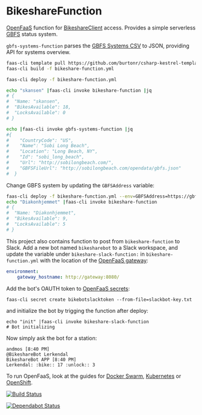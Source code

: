 BikeshareFunction
===

[OpenFaaS](https://www.openfaas.com/) function for [BikeshareClient](https://github.com/andmos/BikeshareClient) access.
Provides a simple serverless [GBFS](https://github.com/NABSA/gbfs) status system.

`gbfs-systems-function` parses the [GBFS Systems CSV](https://raw.githubusercontent.com/NABSA/gbfs/master/systems.csv) to JSON, providing API for systems overview.

```bash
faas-cli template pull https://github.com/burtonr/csharp-kestrel-template
faas-cli build -f bikeshare-function.yml

faas-cli deploy -f bikeshare-function.yml

echo "skansen" |faas-cli invoke bikeshare-function |jq
# {
#  "Name: "skansen",
#  "BikesAvailable": 18,
#  "LocksAvailable": 0
# }

echo |faas-cli invoke gbfs-systems-function |jq
#{
#    "CountryCode": "US",
#    "Name": "Sobi Long Beach",
#    "Location": "Long Beach, NY",
#    "Id": "sobi_long_beach",
#    "Url": "http://sobilongbeach.com/",
#    "GBFSFileUrl": "http://sobilongbeach.com/opendata/gbfs.json"
#  }
```

Change GBFS system by updating the `GBFSAddress` variable:

```bash
faas-cli deploy -f bikeshare-function.yml --env=GBFSAddress=https://gbfs.urbansharing.com/oslobysykkel.no/gbfs.json update=true
echo "Diakonhjemmet" |faas-cli invoke bikeshare-function
# {
#  "Name: "Diakonhjemmet",
#  "BikesAvailable": 9,
#  "LocksAvailable": 5
# }
```

This project also contains function to post from `bikeshare-function` to Slack. Add a new bot named `bikesharebot` to a Slack workspace, and update the variable under `bikeshare-slack-function:` in `bikeshare-function.yml` with the location of the [OpenFaaS gateway](https://github.com/openfaas/workshop/blob/master/lab4.md#call-one-function-from-another):

```yaml
environment:
    gateway_hostname: http://gateway:8080/
```

Add the bot's OAUTH token to [OpenFaaS secrets](https://docs.openfaas.com/reference/secrets/):

```shell
faas-cli secret create bikebotslacktoken --from-file=slackbot-key.txt
```

and initialize the bot by trigging the function after deploy:

```shell
echo "init" |faas-cli invoke bikeshare-slack-function
# Bot initializing
```

Now simply ask the bot for a station:

```shell
andmos [8:40 PM]
@BikeshareBot Lerkendal
BikeshareBot APP [8:40 PM]
Lerkendal: :bike:: 17 :unlock:: 3
```

To run OpenFaaS, look at the guides for [Docker Swarm](https://docs.openfaas.com/deployment/docker-swarm/), [Kubernetes](https://docs.openfaas.com/deployment/kubernetes/) or [OpenShift](https://docs.openfaas.com/deployment/openshift/).

[![Build Status](https://travis-ci.org/andmos/BikeshareFunction.svg?branch=master)](https://travis-ci.org/andmos/BikeshareFunction)

[![Dependabot Status](https://api.dependabot.com/badges/status?host=github&repo=andmos/BikeshareFunction)](https://dependabot.com)
